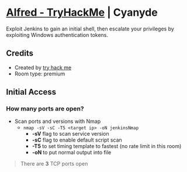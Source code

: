 # [Alfred - TryHackMe](https://tryhackme.com/room/alfred) | Cyanyde

Exploit Jenkins to gain an initial shell, then escalate your privileges by exploiting Windows authentication tokens.

## Credits

- Created by [try hack me](https://tryhackme.com/p/tryhackme)
- Room type: premium

## Initial Access

### How many ports are open?

- Scan ports and versions with Nmap
    - `nmap -sV -sC -T5 <target ip> -oN jenkinsNmap`
        - **-sV** flag to scan service version
        - **-sC** flag to enable default script scan
        - **-T5** to set timing template to fastest (no rate limit in this room)
        - **-oN <filename>** to put normal output into file

> There are **3** TCP ports open


